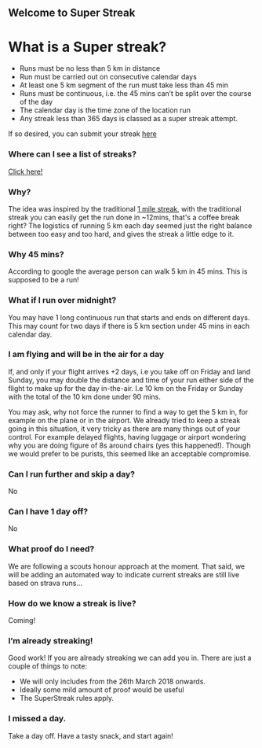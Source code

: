 ## Welcome to Super Streak

# What is a Super streak?
* Runs must be no less than 5 km in distance
* Run must be carried out on consecutive calendar days
* At least one 5 km segment of the run must take less than 45 min
* Runs must be continuous, i.e. the 45 mins can’t be split over the course of the day
* The calendar day is the time zone of the location run
* Any streak less than 365 days is classed as a super streak attempt.

If so desired, you can submit your streak [here](https://goo.gl/forms/4S7xxL7rcNIgOqln2)

### Where can I see a list of streaks?

[Click here!](/streaks.html)

### Why?

The idea was inspired by the traditional [1 mile streak](http://www.runeveryday.com/index.html), with the traditional streak you can easily get the run done in ~12mins, that's a coffee break right? The logistics of running 5 km each day seemed just the right balance between too easy and too hard, and gives the streak a little edge to it.

### Why 45 mins?

According to google the average person can walk 5 km in 45 mins. This is supposed to be a run!

###  What if I run over midnight?

You may have 1 long continuous run that starts and ends on different days. This may count for two days if there is 5 km section under 45 mins in each calendar day.

###  I am flying and will be in the air for a day

If, and only if your flight arrives +2 days, i.e you take off on Friday and land Sunday, you may double the distance and time of your run either side of the flight to make up for the day in-the-air. I.e 10 km on the Friday or Sunday with the total of the 10 km done under 90 mins.

You may ask, why not force the runner to find a way to get the 5 km in, for example on the plane or in the airport. We already tried to keep a streak going in this situation, it very tricky as there are many things out of your control. For example delayed flights, having luggage or airport wondering why you are doing figure of 8s around chairs (yes this happened!). Though we would prefer to be purists, this seemed like an acceptable compromise.

###  Can I run further and skip a day?

No

### Can I have 1 day off?

No

###  What proof do I need?

We are following a scouts honour approach at the moment. That said, we will be adding an automated way to indicate current streaks are still live based on strava runs...

###  How do we know a streak is live?

Coming!

###  I’m already streaking!

Good work! If you are already streaking we can add you in. There are just a couple of things to note:

* We will only includes from the 26th March 2018 onwards.
* Ideally some mild amount of proof would be useful
* The SuperStreak rules apply.

###  I missed a day.

Take a day off. Have a tasty snack, and start again!
